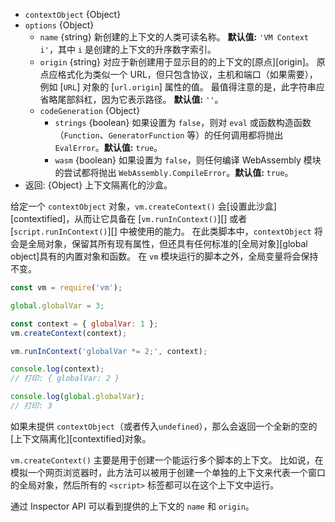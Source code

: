 <!-- YAML
added: v0.3.1
changes:
  - version: v10.0.0
    pr-url: https://github.com/nodejs/node/pull/19398
    description: The first argument can no longer be a function.
  - version: v10.0.0
    pr-url: https://github.com/nodejs/node/pull/19016
    description: The `codeGeneration` option is supported now.
-->

* `contextObject` {Object}
* `options` {Object}
  * `name` {string} 新创建的上下文的人类可读名称。 **默认值:** `'VM Context i'`，其中 `i` 是创建的上下文的升序数字索引。
  * `origin` {string} 对应于新创建用于显示目的的上下文的[原点][origin]。 
    原点应格式化为类似一个 URL，但只包含协议，主机和端口（如果需要），例如 [`URL`] 对象的 [`url.origin`] 属性的值。 最值得注意的是，此字符串应省略尾部斜杠，因为它表示路径。 **默认值:** `''`。
  * `codeGeneration` {Object}
    * `strings` {boolean} 如果设置为 `false`，则对 `eval` 或函数构造函数（`Function`、`GeneratorFunction` 等）的任何调用都将抛出 `EvalError`。**默认值:** `true`。
    * `wasm` {boolean} 如果设置为 `false`，则任何编译 WebAssembly 模块的尝试都将抛出 `WebAssembly.CompileError`。**默认值:** `true`。
* 返回: {Object} 上下文隔离化的沙盒。

给定一个 `contextObject` 对象，`vm.createContext()` 会[设置此沙盒][contextified]，从而让它具备在 [`vm.runInContext()`][] 或者 [`script.runInContext()`][] 中被使用的能力。
在此类脚本中，`contextObject` 将会是全局对象，保留其所有现有属性，但还具有任何标准的[全局对象][global object]具有的内置对象和函数。 
在 `vm` 模块运行的脚本之外，全局变量将会保持不变。


```js
const vm = require('vm');

global.globalVar = 3;

const context = { globalVar: 1 };
vm.createContext(context);

vm.runInContext('globalVar *= 2;', context);

console.log(context);
// 打印: { globalVar: 2 }

console.log(global.globalVar);
// 打印: 3
```

如果未提供 `contextObject`（或者传入`undefined`），那么会返回一个全新的空的[上下文隔离化][contextified]对象。

`vm.createContext()` 主要是用于创建一个能运行多个脚本的上下文。
比如说，在模拟一个网页浏览器时，此方法可以被用于创建一个单独的上下文来代表一个窗口的全局对象，然后所有的 `<script>` 标签都可以在这个上下文中运行。

通过 Inspector API 可以看到提供的上下文的 `name` 和 `origin`。

